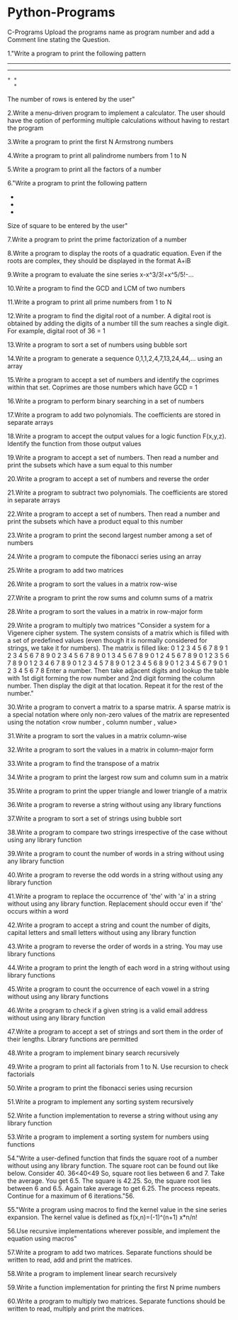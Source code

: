 # Python-Programs
C-Programs
Upload the programs name as program number and add a Comment line stating the Question.

1."Write a program to print the following pattern

* * * *
  * * *
    * *
      *
The number of rows is entered by the user"

2.Write a menu-driven program to implement a calculator. The user should have the option of performing multiple calculations without having to restart the program

3.Write a program to print the first N Armstrong numbers

4.Write a program to print all palindrome numbers from 1 to N

5.Write a program to print all the factors of a number

6."Write a program to print the following pattern

   *
   *
   *
Size of square to be entered by the user"

7.Write a program to print the prime factorization of a number

8.Write a program to display the roots of a quadratic equation. Even if the roots are complex, they should be displayed in the format A+iB

9.Write a program to evaluate the sine series x-x^3/3!+x^5/5!-...

10.Write a program to find the GCD and LCM of two numbers

11.Write a program to print all prime numbers from 1 to N

12.Write a program to find the digital root of a number. A digital root is obtained by adding the digits of a number till the sum reaches a single digit. For example, digital root of 36 = 1

13.Write a program to sort a set of numbers using bubble sort

14.Write a program to generate a sequence 0,1,1,2,4,7,13,24,44,... using an array

15.Write a program to accept a set of numbers and identify the coprimes within that set. Coprimes are those numbers which have GCD = 1

16.Write a program to perform binary searching in a set of numbers

17.Write a program to add two polynomials. The coefficients are stored in separate arrays

18.Write a program to accept the output values for a logic function F(x,y,z). Identify the function from those output values

19.Write a program to accept a set of numbers. Then read a number and print the subsets which have a sum equal to this number

20.Write a program to accept a set of numbers and reverse the order

21.Write a program to subtract two polynomials. The coefficients are stored in separate arrays

22.Write a program to accept a set of numbers. Then read a number and print the subsets which have a product equal to this number

23.Write a program to print the second largest number among a set of numbers

24.Write a program to compute the fibonacci series using an array

25.Write a program to add two matrices

26.Write a program to sort the values in a matrix row-wise

27.Write a program to print the row sums and column sums of a matrix

28.Write a program to sort the values in a matrix in row-major form

29.Write a program to multiply two matrices "Consider a system for a Vigenere cipher system. The system consists of a matrix which is filled with a set of predefined values (even though it is normally considered for strings, we take it for numbers). The matrix is filled like: 0 1 2 3 4 5 6 7 8 9 1 2 3 4 5 6 7 8 9 0 2 3 4 5 6 7 8 9 0 1 3 4 5 6 7 8 9 0 1 2 4 5 6 7 8 9 0 1 2 3 5 6 7 8 9 0 1 2 3 4 6 7 8 9 0 1 2 3 4 5 7 8 9 0 1 2 3 4 5 6 8 9 0 1 2 3 4 5 6 7 9 0 1 2 3 4 5 6 7 8 Enter a number. Then take adjacent digits and lookup the table with 1st digit forming the row number and 2nd digit forming the column number. Then display the digit at that location. Repeat it for the rest of the number."

30.Write a program to convert a matrix to a sparse matrix. A sparse matrix is a special notation where only non-zero values of the matrix are represented using the notation <row number , column number , value>

31.Write a program to sort the values in a matrix column-wise

32.Write a program to sort the values in a matrix in column-major form

33.Write a program to find the transpose of a matrix

34.Write a program to print the largest row sum and column sum in a matrix

35.Write a program to print the upper triangle and lower triangle of a matrix

36.Write a program to reverse a string without using any library functions

37.Write a program to sort a set of strings using bubble sort

38.Write a program to compare two strings irrespective of the case without using any library function

39.Write a program to count the number of words in a string without using any library function

40.Write a program to reverse the odd words in a string without using any library function

41.Write a program to replace the occurrence of 'the' with 'a' in a string without using any library function. Replacement should occur even if 'the' occurs within a word

42.Write a program to accept a string and count the number of digits, capital letters and small letters without using any library function

43.Write a program to reverse the order of words in a string. You may use library functions

44.Write a program to print the length of each word in a string without using library functions

45.Write a program to count the occurrence of each vowel in a string without using any library functions

46.Write a program to check if a given string is a valid email address without using any library function

47.Write a program to accept a set of strings and sort them in the order of their lengths. Library functions are permitted

48.Write a program to implement binary search recursively

49.Write a program to print all factorials from 1 to N. Use recursion to check factorials

50.Write a program to print the fibonacci series using recursion

51.Write a program to implement any sorting system recursively

52.Write a function implementation to reverse a string without using any library function

53.Write a program to implement a sorting system for numbers using functions

54."Write a user-defined function that finds the square root of a number without using any library function. The square root can be found out like below. Consider 40. 36<40<49 So, square root lies between 6 and 7. Take the average. You get 6.5. The square is 42.25. So, the square root lies between 6 and 6.5. Again take average to get 6.25. The process repeats. Continue for a maximum of 6 iterations."56.

55."Write a program using macros to find the kernel value in the sine series expansion. The kernel value is defined as f(x,n)=(-1)^(n+1) x*n/n!

56.Use recursive implementations wherever possible, and implement the equation using macros"

57.Write a program to add two matrices. Separate functions should be written to read, add and print the matrices.

58.Write a program to implement linear search recursively

59.Write a function implementation for printing the first N prime numbers

60.Write a program to multiply two matrices. Separate functions should be written to read, multiply and print the matrices.
